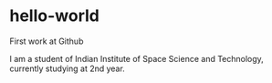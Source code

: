 # hello-world
First work at Github

I am a student of Indian Institute of Space Science and Technology, currently studying at 2nd year.
